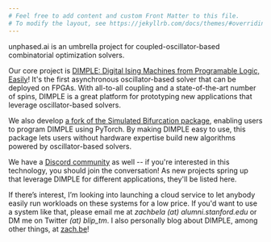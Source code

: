 ```yaml
---
# Feel free to add content and custom Front Matter to this file.
# To modify the layout, see https://jekyllrb.com/docs/themes/#overriding-theme-defaults
---
```


unphased.ai is an umbrella project for coupled-oscillator-based combinatorial optimization solvers.

Our core project is [DIMPLE: Digital Ising Machines from Programable Logic, Easily](https://github.com/zbelateche/digial-ising)! It's the first asynchronous oscillator-based solver that can be deployed on FPGAs. With all-to-all coupling and a state-of-the-art number of spins, DIMPLE is a great platform for prototyping new applications that leverage oscillator-based solvers.

We also develop [a fork of the Simulated Bifurcation package](https://github.com/zbelateche/simulated-bifurcation-ising/tree/main), enabling users to program DIMPLE using PyTorch. By making DIMPLE easy to use, this package lets users without hardware expertise build new algorithms powered by oscillator-based solvers.

We have a [Discord community](https://discord.gg/e6cbRuMb7p) as well -- if you're interested in this technology, you should join the conversation! As new projects spring up that leverage DIMPLE for different applications, they'll be listed here. 

If there’s interest, I’m looking into launching a cloud service to let anybody easily run workloads on these systems for a low price. If you'd want to use a system like that, please email me at *zachbela (at) alumni.stanford.edu* or DM me on Twitter *(at) blip_tm*. I also personally blog about DIMPLE, among other things, at [zach.be](zach.be)!
